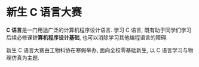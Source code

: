 # 新生 C 语言大赛

**C 语言**是一门用途广泛的计算机程序设计语言. 学习 C 语言, 既有助于同学们学习后续必修课**计算机程序设计基础**, 也可以消除学习其他编程语言的障碍.

新生 C 语言大赛由工物科协在寒假举办, 面向全校零基础新生, 以 C 语言学习与物理仿真为主题.

